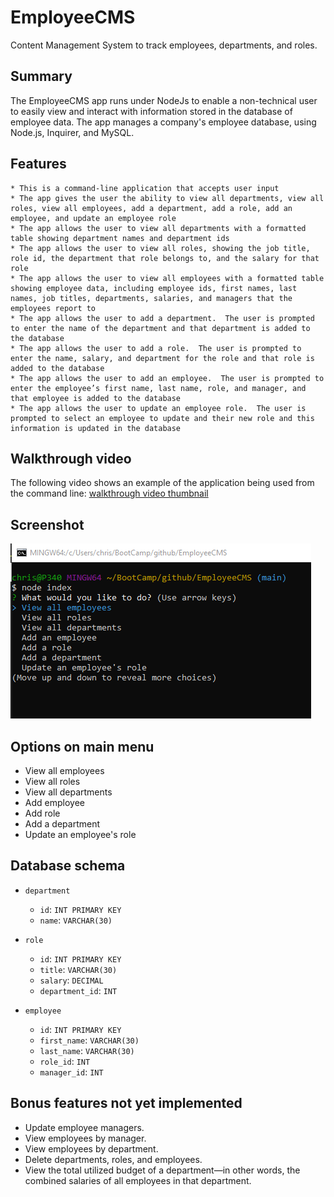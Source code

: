 # EmployeeCMS
Content Management System to track employees, departments, and roles.

## Summary
The EmployeeCMS app runs under NodeJs to enable a non-technical user to easily view and interact with information stored in the database of employee data. The app manages a company's employee database, using Node.js, Inquirer, and MySQL.

## Features

```
* This is a command-line application that accepts user input
* The app gives the user the ability to view all departments, view all roles, view all employees, add a department, add a role, add an employee, and update an employee role
* The app allows the user to view all departments with a formatted table showing department names and department ids
* The app allows the user to view all roles, showing the job title, role id, the department that role belongs to, and the salary for that role
* The app allows the user to view all employees with a formatted table showing employee data, including employee ids, first names, last names, job titles, departments, salaries, and managers that the employees report to
* The app allows the user to add a department.  The user is prompted to enter the name of the department and that department is added to the database
* The app allows the user to add a role.  The user is prompted to enter the name, salary, and department for the role and that role is added to the database
* The app allows the user to add an employee.  The user is prompted to enter the employee’s first name, last name, role, and manager, and that employee is added to the database
* The app allows the user to update an employee role.  The user is prompted to select an employee to update and their new role and this information is updated in the database 
```

## Walkthrough video

The following video shows an example of the application being used from the command line:
[walkthrough video thumbnail](https://watch.screencastify.com/v/P1dwg5RPuzw7Bm4yUr5T)

## Screenshot
![screenshot](./Screenshot.png)

## Options on main menu
* View all employees
* View all roles
* View all departments
* Add employee
* Add role
* Add a department
* Update an employee's role

## Database schema
* `department`
    * `id`: `INT PRIMARY KEY`
    * `name`: `VARCHAR(30)`

* `role`
    * `id`: `INT PRIMARY KEY`
    * `title`: `VARCHAR(30)`
    * `salary`: `DECIMAL`
    * `department_id`: `INT`

* `employee`
    * `id`: `INT PRIMARY KEY`
    * `first_name`: `VARCHAR(30)`
    * `last_name`: `VARCHAR(30)`
    * `role_id`: `INT`
    * `manager_id`: `INT`

## Bonus features not yet implemented
* Update employee managers.
* View employees by manager.
* View employees by department.
* Delete departments, roles, and employees.
* View the total utilized budget of a department&mdash;in other words, the combined salaries of all employees in that department.
